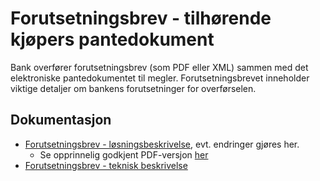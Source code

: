 # Forutsetningsbrev - tilhørende kjøpers pantedokument

Bank overfører forutsetningsbrev (som PDF eller XML) sammen med det elektroniske pantedokumentet til megler. Forutsetningsbrevet inneholder viktige detaljer om bankens forutsetninger for overførselen.

## Dokumentasjon
- [Forutsetningsbrev - løsningsbeskrivelse](./forutsetningsbrev.md), evt. endringer gjøres her.
    - Se opprinnelig godkjent PDF-versjon [her](./Forutsetningsbrev-godkjent-211202.pdf)
- [Forutsetningsbrev - teknisk beskrivelse](https://github.com/bitsnorge/e-tinglysing-afpant/blob/master/spesifikasjoner/afpant/afpant-kjøperspantedokument/afpant-folgebrev-1-0-0.md)
